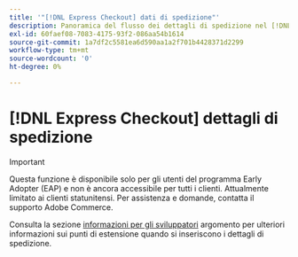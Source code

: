 ```yaml
---
title: '"[!DNL Express Checkout] dati di spedizione"'
description: Panoramica del flusso dei dettagli di spedizione nel [!DNL Express Checkout] estensione per Adobe Commerce.
exl-id: 60faef08-7083-4175-93f2-086aa54b1614
source-git-commit: 1a7df2c5581ea6d590aa1a2f701b4428371d2299
workflow-type: tm+mt
source-wordcount: '0'
ht-degree: 0%

---
```


# [!DNL Express Checkout] dettagli di spedizione

>[!IMPORTANT]
>
> Questa funzione è disponibile solo per gli utenti del programma Early Adopter (EAP) e non è ancora accessibile per tutti i clienti. Attualmente limitato ai clienti statunitensi. Per assistenza e domande, contatta il supporto Adobe Commerce.

Consulta la sezione [informazioni per gli sviluppatori](../express-checkout/developer.md) argomento per ulteriori informazioni sui punti di estensione quando si inseriscono i dettagli di spedizione.
